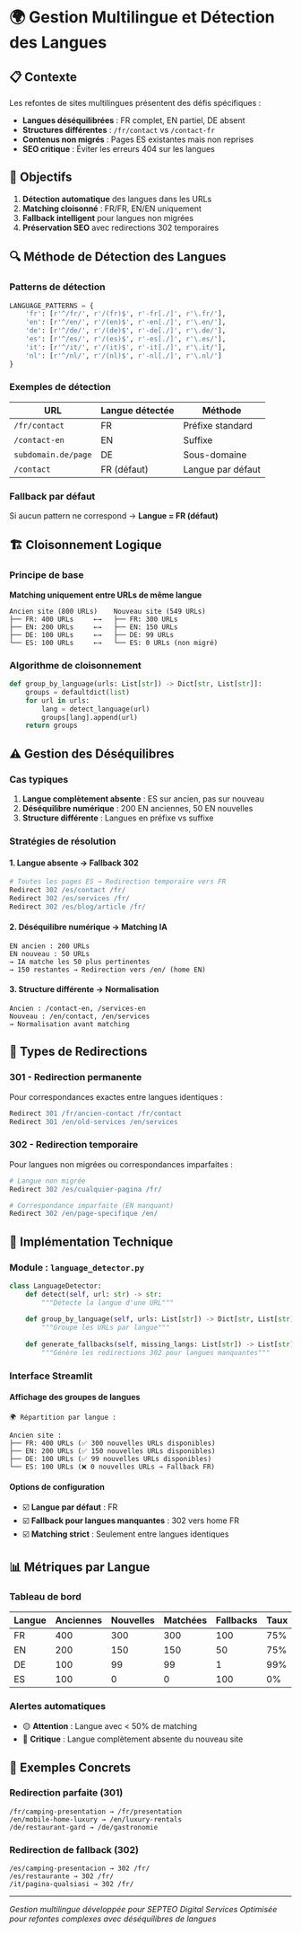 # 🌍 Gestion Multilingue et Détection des Langues

## 📋 Contexte

Les refontes de sites multilingues présentent des défis spécifiques :
- **Langues déséquilibrées** : FR complet, EN partiel, DE absent
- **Structures différentes** : `/fr/contact` vs `/contact-fr`
- **Contenus non migrés** : Pages ES existantes mais non reprises
- **SEO critique** : Éviter les erreurs 404 sur les langues

## 🎯 Objectifs

1. **Détection automatique** des langues dans les URLs
2. **Matching cloisonné** : FR/FR, EN/EN uniquement  
3. **Fallback intelligent** pour langues non migrées
4. **Préservation SEO** avec redirections 302 temporaires

## 🔍 Méthode de Détection des Langues

### Patterns de détection
```python
LANGUAGE_PATTERNS = {
    'fr': [r'^/fr/', r'/(fr)$', r'-fr[./]', r'\.fr/'],
    'en': [r'^/en/', r'/(en)$', r'-en[./]', r'\.en/'],
    'de': [r'^/de/', r'/(de)$', r'-de[./]', r'\.de/'],
    'es': [r'^/es/', r'/(es)$', r'-es[./]', r'\.es/'],
    'it': [r'^/it/', r'/(it)$', r'-it[./]', r'\.it/'],
    'nl': [r'^/nl/', r'/(nl)$', r'-nl[./]', r'\.nl/']
}
```

### Exemples de détection
| URL | Langue détectée | Méthode |
|-----|----------------|---------|
| `/fr/contact` | FR | Préfixe standard |
| `/contact-en` | EN | Suffixe |
| `subdomain.de/page` | DE | Sous-domaine |
| `/contact` | FR (défaut) | Langue par défaut |

### Fallback par défaut
Si aucun pattern ne correspond → **Langue = FR (défaut)**

## 🏗️ Cloisonnement Logique

### Principe de base
**Matching uniquement entre URLs de même langue**

```
Ancien site (800 URLs)    Nouveau site (549 URLs)
├── FR: 400 URLs     ←→   ├── FR: 300 URLs
├── EN: 200 URLs     ←→   ├── EN: 150 URLs  
├── DE: 100 URLs     ←→   ├── DE: 99 URLs
└── ES: 100 URLs     ←→   └── ES: 0 URLs (non migré)
```

### Algorithme de cloisonnement
```python
def group_by_language(urls: List[str]) -> Dict[str, List[str]]:
    groups = defaultdict(list)
    for url in urls:
        lang = detect_language(url)
        groups[lang].append(url)
    return groups
```

## ⚠️ Gestion des Déséquilibres

### Cas typiques
1. **Langue complètement absente** : ES sur ancien, pas sur nouveau
2. **Déséquilibre numérique** : 200 EN anciennes, 50 EN nouvelles
3. **Structure différente** : Langues en préfixe vs suffixe

### Stratégies de résolution

#### 1. Langue absente → Fallback 302
```apache
# Toutes les pages ES → Redirection temporaire vers FR
Redirect 302 /es/contact /fr/
Redirect 302 /es/services /fr/
Redirect 302 /es/blog/article /fr/
```

#### 2. Déséquilibre numérique → Matching IA
```
EN ancien : 200 URLs
EN nouveau : 50 URLs
→ IA matche les 50 plus pertinentes
→ 150 restantes → Redirection vers /en/ (home EN)
```

#### 3. Structure différente → Normalisation
```
Ancien : /contact-en, /services-en
Nouveau : /en/contact, /en/services
→ Normalisation avant matching
```

## 🔄 Types de Redirections

### 301 - Redirection permanente
Pour correspondances exactes entre langues identiques :
```apache
Redirect 301 /fr/ancien-contact /fr/contact
Redirect 301 /en/old-services /en/services
```

### 302 - Redirection temporaire  
Pour langues non migrées ou correspondances imparfaites :
```apache
# Langue non migrée
Redirect 302 /es/cualquier-pagina /fr/

# Correspondance imparfaite (EN manquant)
Redirect 302 /en/page-specifique /en/
```

## 🔧 Implémentation Technique

### Module : `language_detector.py`
```python
class LanguageDetector:
    def detect(self, url: str) -> str:
        """Détecte la langue d'une URL"""
    
    def group_by_language(self, urls: List[str]) -> Dict[str, List[str]]:
        """Groupe les URLs par langue"""
    
    def generate_fallbacks(self, missing_langs: List[str]) -> List[str]:
        """Génère les redirections 302 pour langues manquantes"""
```

### Interface Streamlit

#### Affichage des groupes de langues
```
🌍 Répartition par langue :

Ancien site :
├── FR: 400 URLs (✅ 300 nouvelles URLs disponibles)
├── EN: 200 URLs (✅ 150 nouvelles URLs disponibles) 
├── DE: 100 URLs (✅ 99 nouvelles URLs disponibles)
└── ES: 100 URLs (❌ 0 nouvelles URLs → Fallback FR)
```

#### Options de configuration
- ☑️ **Langue par défaut** : FR
- ☑️ **Fallback pour langues manquantes** : 302 vers home FR
- ☑️ **Matching strict** : Seulement entre langues identiques

## 📊 Métriques par Langue

### Tableau de bord
| Langue | Anciennes | Nouvelles | Matchées | Fallbacks | Taux |
|--------|-----------|-----------|----------|-----------|------|
| FR     | 400       | 300       | 300      | 100       | 75%  |
| EN     | 200       | 150       | 150      | 50        | 75%  |
| DE     | 100       | 99        | 99       | 1         | 99%  |
| ES     | 100       | 0         | 0        | 100       | 0%   |

### Alertes automatiques
- 🟡 **Attention** : Langue avec < 50% de matching
- 🔴 **Critique** : Langue complètement absente du nouveau site

## 🎯 Exemples Concrets

### Redirection parfaite (301)
```
/fr/camping-presentation → /fr/presentation
/en/mobile-home-luxury → /en/luxury-rentals
/de/restaurant-gard → /de/gastronomie
```

### Redirection de fallback (302)
```
/es/camping-presentacion → 302 /fr/
/es/restaurante → 302 /fr/
/it/pagina-qualsiasi → 302 /fr/
```

---

*Gestion multilingue développée pour SEPTEO Digital Services*
*Optimisée pour refontes complexes avec déséquilibres de langues*